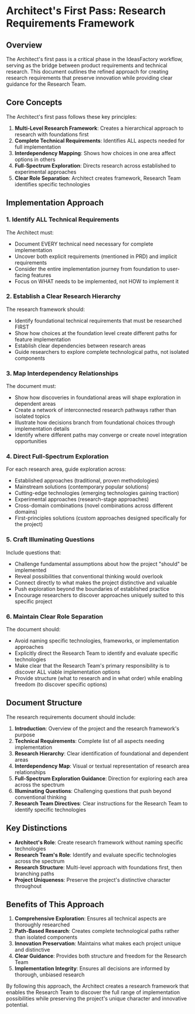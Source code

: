 # Architect's First Pass: Research Requirements Framework

## Overview

The Architect's first pass is a critical phase in the IdeasFactory workflow, serving as the bridge between product requirements and technical research. This document outlines the refined approach for creating research requirements that preserve innovation while providing clear guidance for the Research Team.

## Core Concepts

The Architect's first pass follows these key principles:

1. **Multi-Level Research Framework**: Creates a hierarchical approach to research with foundations first
2. **Complete Technical Requirements**: Identifies ALL aspects needed for full implementation
3. **Interdependency Mapping**: Shows how choices in one area affect options in others
4. **Full-Spectrum Exploration**: Directs research across established to experimental approaches
5. **Clear Role Separation**: Architect creates framework, Research Team identifies specific technologies

## Implementation Approach

### 1. Identify ALL Technical Requirements

The Architect must:
- Document EVERY technical need necessary for complete implementation
- Uncover both explicit requirements (mentioned in PRD) and implicit requirements
- Consider the entire implementation journey from foundation to user-facing features
- Focus on WHAT needs to be implemented, not HOW to implement it

### 2. Establish a Clear Research Hierarchy

The research framework should:
- Identify foundational technical requirements that must be researched FIRST
- Show how choices at the foundation level create different paths for feature implementation
- Establish clear dependencies between research areas
- Guide researchers to explore complete technological paths, not isolated components

### 3. Map Interdependency Relationships

The document must:
- Show how discoveries in foundational areas will shape exploration in dependent areas
- Create a network of interconnected research pathways rather than isolated topics
- Illustrate how decisions branch from foundational choices through implementation details
- Identify where different paths may converge or create novel integration opportunities

### 4. Direct Full-Spectrum Exploration

For each research area, guide exploration across:
- Established approaches (traditional, proven methodologies)
- Mainstream solutions (contemporary popular solutions)
- Cutting-edge technologies (emerging technologies gaining traction)
- Experimental approaches (research-stage approaches)
- Cross-domain combinations (novel combinations across different domains)
- First-principles solutions (custom approaches designed specifically for the project)

### 5. Craft Illuminating Questions

Include questions that:
- Challenge fundamental assumptions about how the project "should" be implemented
- Reveal possibilities that conventional thinking would overlook
- Connect directly to what makes the project distinctive and valuable
- Push exploration beyond the boundaries of established practice
- Encourage researchers to discover approaches uniquely suited to this specific project

### 6. Maintain Clear Role Separation

The document should:
- Avoid naming specific technologies, frameworks, or implementation approaches
- Explicitly direct the Research Team to identify and evaluate specific technologies
- Make clear that the Research Team's primary responsibility is to discover ALL viable implementation options
- Provide structure (what to research and in what order) while enabling freedom (to discover specific options)

## Document Structure

The research requirements document should include:

1. **Introduction**: Overview of the project and the research framework's purpose
2. **Technical Requirements**: Complete list of all aspects needing implementation
3. **Research Hierarchy**: Clear identification of foundational and dependent areas
4. **Interdependency Map**: Visual or textual representation of research area relationships
5. **Full-Spectrum Exploration Guidance**: Direction for exploring each area across the spectrum
6. **Illuminating Questions**: Challenging questions that push beyond conventional thinking
7. **Research Team Directives**: Clear instructions for the Research Team to identify specific technologies

## Key Distinctions

- **Architect's Role**: Create research framework without naming specific technologies
- **Research Team's Role**: Identify and evaluate specific technologies across the spectrum
- **Research Structure**: Multi-level approach with foundations first, then branching paths
- **Project Uniqueness**: Preserve the project's distinctive character throughout

## Benefits of This Approach

1. **Comprehensive Exploration**: Ensures all technical aspects are thoroughly researched
2. **Path-Based Research**: Creates complete technological paths rather than isolated components
3. **Innovation Preservation**: Maintains what makes each project unique and distinctive
4. **Clear Guidance**: Provides both structure and freedom for the Research Team
5. **Implementation Integrity**: Ensures all decisions are informed by thorough, unbiased research

By following this approach, the Architect creates a research framework that enables the Research Team to discover the full range of implementation possibilities while preserving the project's unique character and innovative potential.